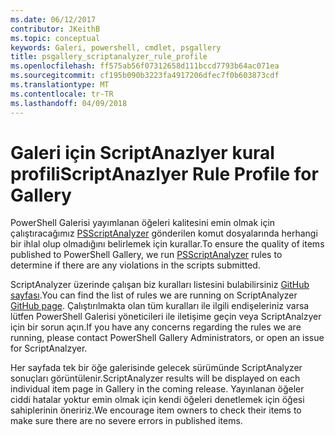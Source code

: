 ```yaml
---
ms.date: 06/12/2017
contributor: JKeithB
ms.topic: conceptual
keywords: Galeri, powershell, cmdlet, psgallery
title: psgallery_scriptanalyzer_rule_profile
ms.openlocfilehash: ff575ab56f07312658d111bccd7793b64ac071ea
ms.sourcegitcommit: cf195b090b3223fa4917206dfec7f0b603873cdf
ms.translationtype: MT
ms.contentlocale: tr-TR
ms.lasthandoff: 04/09/2018
---
```

# <a name="scriptanazlyer-rule-profile-for-gallery"></a><span data-ttu-id="246ed-103">Galeri için ScriptAnazlyer kural profili</span><span class="sxs-lookup"><span data-stu-id="246ed-103">ScriptAnazlyer Rule Profile for Gallery</span></span>
<span data-ttu-id="246ed-104">PowerShell Galerisi yayımlanan öğeleri kalitesini emin olmak için çalıştıracağımız [PSScriptAnalyzer](https://github.com/PowerShell/PSScriptAnalyzer) gönderilen komut dosyalarında herhangi bir ihlal olup olmadığını belirlemek için kurallar.</span><span class="sxs-lookup"><span data-stu-id="246ed-104">To ensure the quality of items published to PowerShell Gallery, we run [PSScriptAnalyzer](https://github.com/PowerShell/PSScriptAnalyzer) rules to determine if there are any violations in the scripts submitted.</span></span>

<span data-ttu-id="246ed-105">ScriptAnalyzer üzerinde çalışan biz kuralları listesini bulabilirsiniz [GitHub sayfası](https://github.com/PowerShell/PSScriptAnalyzer/blob/development/Engine/Settings/PSGallery.psd1).</span><span class="sxs-lookup"><span data-stu-id="246ed-105">You can find the list of rules we are running on ScriptAnalyzer [GitHub page](https://github.com/PowerShell/PSScriptAnalyzer/blob/development/Engine/Settings/PSGallery.psd1).</span></span>
<span data-ttu-id="246ed-106">Çalıştırılmakta olan tüm kuralları ile ilgili endişeleriniz varsa lütfen PowerShell Galerisi yöneticileri ile iletişime geçin veya ScriptAnalzyer için bir sorun açın.</span><span class="sxs-lookup"><span data-stu-id="246ed-106">If you have any concerns regarding the rules we are running, please contact PowerShell Gallery Administrators, or open an issue for ScriptAnalzyer.</span></span>

<span data-ttu-id="246ed-107">Her sayfada tek bir öğe galerisinde gelecek sürümünde ScriptAnalyzer sonuçları görüntülenir.</span><span class="sxs-lookup"><span data-stu-id="246ed-107">ScriptAnalyzer results will be displayed on each individual item page in Gallery in the coming release.</span></span> <span data-ttu-id="246ed-108">Yayınlanan öğeler ciddi hatalar yoktur emin olmak için kendi öğeleri denetlemek için öğesi sahiplerinin öneririz.</span><span class="sxs-lookup"><span data-stu-id="246ed-108">We encourage item owners to check their items to make sure there are no severe errors in published items.</span></span>
